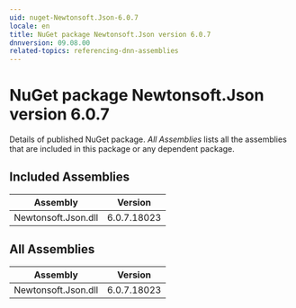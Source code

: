 ```yaml
---
uid: nuget-Newtonsoft.Json-6.0.7
locale: en
title: NuGet package Newtonsoft.Json version 6.0.7
dnnversion: 09.08.00
related-topics: referencing-dnn-assemblies
---
```


# NuGet package Newtonsoft.Json version 6.0.7
Details of published NuGet package.
*All Assemblies* lists all the assemblies that are included in this package or any dependent package.

## Included Assemblies

|Assembly|Version|
|---|---|
|Newtonsoft.Json.dll|6.0.7.18023|

## All Assemblies

|Assembly|Version|
|---|---|
|Newtonsoft.Json.dll|6.0.7.18023|

